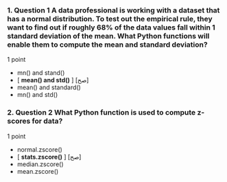 ### 1. Question 1 A data professional is working with a dataset that has a normal distribution. To test out the empirical rule, they want to find out if roughly 68% of the data values fall within 1 standard deviation of the mean. What Python functions will enable them to compute the mean and standard deviation? 

1 point

* mn() and stand()
* [ **mean() and std()** ] [صح]
* mean() and standard()
* mn() and std()


### 2. Question 2 What Python function is used to compute z-scores for data? 

1 point

* normal.zscore()
* [ **stats.zscore()** ] [صح]
* median.zscore()
* mean.zscore()
